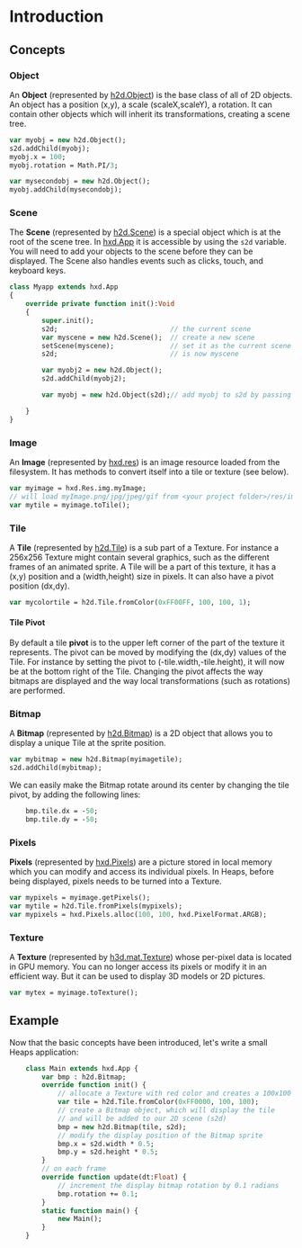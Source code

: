 # Introduction

## Concepts

### Object
An **Object** (represented by [h2d.Object](https://heaps.io/api/h2d/Object.html)) is the base class of all of 2D objects. An object has a position (x,y), a scale (scaleX,scaleY), a rotation. It can contain other objects which will inherit its transformations, creating a scene tree.

```haxe
var myobj = new h2d.Object();
s2d.addChild(myobj);
myobj.x = 100;
myobj.rotation = Math.PI/3;

var mysecondobj = new h2d.Object();
myobj.addChild(mysecondobj);
```

### Scene
The **Scene** (represented by [h2d.Scene](https://heaps.io/api/h2d/Scene.html)) is a special object which is at the root of the scene tree. In [hxd.App](https://heaps.io/api/hxd/App.html) it is accessible by using the `s2d` variable. You will need to add your objects to the scene before they can be displayed. The Scene also handles events such as clicks, touch, and keyboard keys.
```haxe
class Myapp extends hxd.App
{
    override private function init():Void
    {
        super.init();
        s2d;                            // the current scene
        var myscene = new h2d.Scene();  // create a new scene
        setScene(myscene);              // set it as the current scene
        s2d;                            // is now myscene

        var myobj2 = new h2d.Object();
        s2d.addChild(myobj2);

        var myobj = new h2d.Object(s2d);// add myobj to s2d by passing s2d as parameter

    }
}
```

### Image
An **Image** (represented by [hxd.res](https://heaps.io/api/hxd/res/Image.html)) is an image resource loaded from the filesystem. It has methods to convert itself into a tile or texture (see below).

```haxe
var myimage = hxd.Res.img.myImage;
// will load myImage.png/jpg/jpeg/gif from <your project folder>/res/img/
var mytile = myimage.toTile();
```

### Tile
A **Tile** (represented by [h2d.Tile](https://heaps.io/api/h2d/Tile.html)) is a sub part of a Texture. For instance a 256x256 Texture might contain several graphics, such as the different frames of an animated sprite. A Tile will be a part of this texture, it has a (x,y) position and a (width,height) size in pixels. It can also have a pivot position (dx,dy).

```haxe
var mycolortile = h2d.Tile.fromColor(0xFF00FF, 100, 100, 1);
```

#### Tile Pivot
By default a tile **pivot** is to the upper left corner of the part of the texture it represents. The pivot can be moved by modifying the (dx,dy) values of the Tile. For instance by setting the pivot to (-tile.width,-tile.height), it will now be at the bottom right of the Tile. Changing the pivot affects the way bitmaps are displayed and the way local transformations (such as rotations) are performed.



### Bitmap
A **Bitmap** (represented by [h2d.Bitmap](https://heaps.io/api/h2d/Bitmap.html)) is a 2D object that allows you to display a unique Tile at the sprite position.
```haxe
var mybitmap = new h2d.Bitmap(myimagetile);
s2d.addChild(mybitmap);
```

We can easily make the Bitmap rotate around its center by changing the tile pivot, by adding the following lines:

```haxe
    bmp.tile.dx = -50;
    bmp.tile.dy = -50;
```

### Pixels
**Pixels** (represented by [hxd.Pixels](https://heaps.io/api/hxd/Pixels.html)) are a picture stored in local memory which you can modify and access its individual pixels. In Heaps, before being displayed, pixels needs to be turned into a Texture.
```haxe
var mypixels = myimage.getPixels();
var mytile = h2d.Tile.fromPixels(mypixels);
var mypixels = hxd.Pixels.alloc(100, 100, hxd.PixelFormat.ARGB);
```

###  Texture
A **Texture** (represented by [h3d.mat.Texture](https://heaps.io/api/h3d/mat/Texture.html)) whose per-pixel data is located in GPU memory. You can no longer access its pixels or modify it in an efficient way. But it can be used to display 3D models or 2D pictures.
```haxe
var mytex = myimage.toTexture();
```


## Example

Now that the basic concepts have been introduced, let's write a small Heaps application:

```haxe
    class Main extends hxd.App {
        var bmp : h2d.Bitmap;
        override function init() {
            // allocate a Texture with red color and creates a 100x100 Tile from it
            var tile = h2d.Tile.fromColor(0xFF0000, 100, 100);
            // create a Bitmap object, which will display the tile
            // and will be added to our 2D scene (s2d)
            bmp = new h2d.Bitmap(tile, s2d);
            // modify the display position of the Bitmap sprite
            bmp.x = s2d.width * 0.5;
            bmp.y = s2d.height * 0.5;
        }
        // on each frame
        override function update(dt:Float) {
            // increment the display bitmap rotation by 0.1 radians
            bmp.rotation += 0.1;
        }
        static function main() {
            new Main();
        }
    }
```
